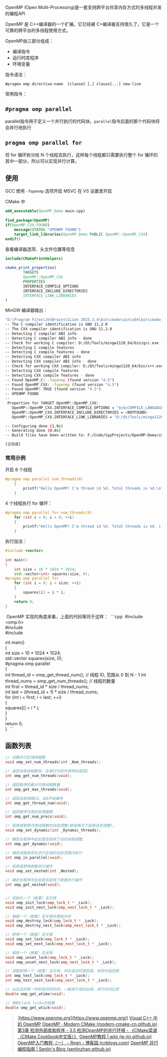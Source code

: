 OpenMP (Open Multi-Processing)是一套支持跨平台共享内存方式的多线程并发的编程API

OpenMP 是 C++编译器的一个扩展。它已经被 C+编译器支持很久了，它是一个可靠的跨平台的多线程使用方式。

OpenMP由三部分组成：

- 编译指令
- 运行时库程序
- 环境变量

指令语法：
```
#pragma omp directive-name  [clause[ [,] clause]...] new-line
```

常用指令：
## `#pragma omp parallel`
parallel指令用于定义一个并行执行的代码块。`parallel`指令后面的那个代码块将会并行地执行
## `pragma omp parallel for`
将 for 循环拆分给 N 个线程去执行，这样每个线程都只需要执行整个 for 循环的其中一部分，所以可以实现并行计算。
## 使用

GCC 使用 `-fopenmp` 选项开启
MSVC 在 VS 设置里开启

CMake 中
```cmake
add_executable(OpenMP_Demo main.cpp)  
  
find_package(OpenMP)  
if(OpenMP_CXX_FOUND) 
	message(STATUS "OPENMP FOUND")
    target_link_libraries(OpenMP_Demo PUBLIC OpenMP::OpenMP_CXX)  
endif()
```
查看编译器选项、头文件位置等信息
```cmake
include(CMakePrintHelpers)  
  
cmake_print_properties(  
        TARGETS  
        OpenMP::OpenMP_CXX  
        PROPERTIES  
        INTERFACE_COMPILE_OPTIONS  
        INTERFACE_INCLUDE_DIRECTORIES  
        INTERFACE_LINK_LIBRARIES  
)
```
MinGW 编译器输出：
```bash
"D:\Program Files\JetBrains\CLion 2023.3.4\bin\cmake\win\x64\bin\cmake.exe" -DCMAKE_BUILD_TYPE=Debug "-DCMAKE_MAKE_PROGRAM=D:/Program Files/JetBrains/CLion 2023.3.4/bin/ninja/win/x64/ninja.exe" -G Ninja -S F:\Code\CppProjects\OpenMP-Demo -B F:\Code\CppProjects\OpenMP-Demo\cmake-build-debug
-- The C compiler identification is GNU 11.2.0
-- The CXX compiler identification is GNU 11.2.0
-- Detecting C compiler ABI info
-- Detecting C compiler ABI info - done
-- Check for working C compiler: D:/Qt/Tools/mingw1120_64/bin/gcc.exe - skipped
-- Detecting C compile features
-- Detecting C compile features - done
-- Detecting CXX compiler ABI info
-- Detecting CXX compiler ABI info - done
-- Check for working CXX compiler: D:/Qt/Tools/mingw1120_64/bin/c++.exe - skipped
-- Detecting CXX compile features
-- Detecting CXX compile features - done
-- Found OpenMP_C: -fopenmp (found version "4.5") 
-- Found OpenMP_CXX: -fopenmp (found version "4.5") 
-- Found OpenMP: TRUE (found version "4.5")  
-- OPENMP FOUND
-- 
 Properties for TARGET OpenMP::OpenMP_CXX:
   OpenMP::OpenMP_CXX.INTERFACE_COMPILE_OPTIONS = "$<$<COMPILE_LANGUAGE:CXX>:SHELL:-fopenmp>"
   OpenMP::OpenMP_CXX.INTERFACE_INCLUDE_DIRECTORIES = <NOTFOUND>
   OpenMP::OpenMP_CXX.INTERFACE_LINK_LIBRARIES = "D:/Qt/Tools/mingw1120_64/lib/gcc/x86_64-w64-mingw32/11.2.0/libgomp.dll.a;D:/Qt/Tools/mingw1120_64/x86_64-w64-mingw32/lib/libmingwthrd.a;D:/Qt/Tools/mingw1120_64/x86_64-w64-mingw32/lib/libmingwthrd.a"

-- Configuring done (1.9s)
-- Generating done (0.0s)
-- Build files have been written to: F:/Code/CppProjects/OpenMP-Demo/cmake-build-debug

[已完成]

``` 
### 常用示例
开启 8 个线程
```cpp
#pragma omp parallel num_threads(8)  
    {  
        printf("Hello OpenMP! I'm thread id %d. Total threads is %d.\n", omp_get_thread_num(),omp_get_num_threads());  
    }
```
4 个线程执行 for 循环：
```cpp
#pragma omp parallel for num_threads(4)  
    for (int i = 0; i < 8; ++i)  
    {  
        printf("Hello OpenMP! I'm thread id %d. Total threads is %d. i: %d\n", omp_get_thread_num(),omp_get_num_threads(), i);  
    }
```
执行加法：
```cpp
#include <vector>  
  
int main()  
{  
    int size = 10 * 1024 * 1024;  
    std::vector<int> squares(size, 0);  
#pragma omp parallel for  
    for (int i = 0; i < size; ++i)  
    {  
        squares[i] = i * i;  
    }  
    return 0;  
}
```
 OpenMP 实现的角度来看，上面的代码等同于这样：
 ```cpp
 #include <omp.h>  
#include <vector>  
#include <cstdint>  
  
int main()  
{  
   int size = 10 * 1024 * 1024;  
    std::vector<int> squares(size, 0);  
#pragma omp parallel  
    {  
        int thread_id = omp_get_thread_num();     // 线程 ID, 范围从 0 到 N - 1        int thread_nums = omp_get_num_threads();  // 线程的数量  
        int first = thread_id * size / thread_nums;  
        int last = (thread_id + 1) * size / thread_nums;  
        for (int i = first; i < last; ++i)  
        {  
            squares[i] = i * i;  
        }  
    }  
    return 0;  
}
 ```


## 函数列表
```cpp
// 设置并行区域线程数
void omp_set_num_threads(int _Num_threads);

// 返回当前线程数目，在串行代码中调用将返回1
int omp_get_num_threads(void);

// 返回程序的最大可用线程数量
int omp_get_max_threads(void);

// 返回当前线程id，从0开始编号
int omp_get_thread_num(void);

// 返回程序可用的处理器数
int omp_get_num_procs(void);

// 启用或禁用可用线程数的动态调整(缺省情况下启用动态调整)。
void omp_set_dynamic(int _Dynamic_threads);

// 确定在程序中此处是否启用了动态线程调整。
int omp_get_dynamic(void);

// 确定线程是否在并行区域的动态范围内执行
int omp_in_parallel(void);

// 启用或禁用嵌套并行操作
void omp_set_nested(int _Nested);

// 确定在程序中此处是否启用了嵌套并行操作
int omp_get_nested(void);


// 初始化一个（嵌套）互斥锁
void omp_init_lock(omp_lock_t * _Lock);
void omp_init_nest_lock(omp_nest_lock_t * _Lock);

// 销毁一个（嵌套）互斥锁并释放内存
void omp_destroy_lock(omp_lock_t * _Lock);
void omp_destroy_nest_lock(omp_nest_lock_t * _Lock);

// 获得一个（嵌套）互斥锁
void omp_set_lock(omp_lock_t * _Lock);
void omp_set_nest_lock(omp_nest_lock_t * _Lock);

// 释放一个（嵌套）互斥锁
void omp_unset_lock(omp_lock_t * _Lock);
void omp_unset_nest_lock(omp_nest_lock_t * _Lock);

// 试图获得一个（嵌套）互斥锁，并在成功时放回真，失败时返回假
int omp_test_lock(omp_lock_t * _Lock);
int omp_test_nest_lock(omp_nest_lock_t * _Lock);

// 从过去的某一时刻经历的时间，一般用于成对出现，进行时间比较
double omp_get_wtime(void);

// 得到clock ticks的秒数
double omp_get_wtick(void);

```

> [https://www.openmp.org](https://www.openmp.org/)
> [Visual C++ 中的 OpenMP](https://learn.microsoft.com/zh-cn/cpp/parallel/openmp/openmp-in-visual-cpp?view=msvc-170)
> [OpenMP · Modern CMake (modern-cmake-cn.github.io)](https://modern-cmake-cn.github.io/Modern-CMake-zh_CN/chapters/packages/OpenMP.html)
> [第3章 检测外部库和程序 - 3.5 检测OpenMP的并行环境 - 《CMake菜谱（CMake Cookbook中文版）》](https://www.bookstack.cn/read/CMake-Cookbook/content-chapter3-3.5-chinese.md?wd=C%2b%2b%e5%b9%b6%e8%a1%8c)
> [OpenMP教程 | wjin (w-jin.github.io)](https://w-jin.github.io/tech/openmp/)
> [OpenMP入门教程（一） - Rogn - 博客园 (cnblogs.com)](https://www.cnblogs.com/lfri/p/10111315.html)
> [OpenMP 并行编程指南 | Senlin's Blog (senlinzhan.github.io)](https://senlinzhan.github.io/2017/06/25/openmp/)